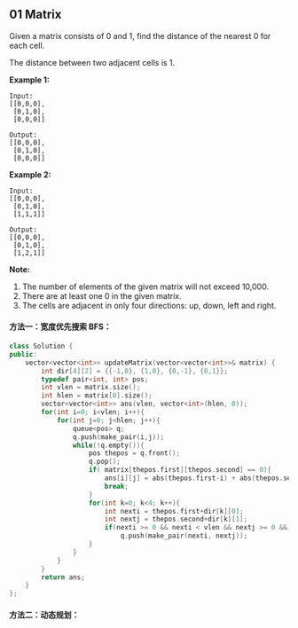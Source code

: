 ## 01 Matrix

Given a matrix consists of 0 and 1, find the distance of the nearest 0 for each cell.

The distance between two adjacent cells is 1.

**Example 1:**

```
Input:
[[0,0,0],
 [0,1,0],
 [0,0,0]]

Output:
[[0,0,0],
 [0,1,0],
 [0,0,0]]
```

**Example 2:**

```
Input:
[[0,0,0],
 [0,1,0],
 [1,1,1]]

Output:
[[0,0,0],
 [0,1,0],
 [1,2,1]]
```

**Note:**

1. The number of elements of the given matrix will not exceed 10,000.
2. There are at least one 0 in the given matrix.
3. The cells are adjacent in only four directions: up, down, left and right.

#### 方法一：宽度优先搜索 BFS：

```c++
class Solution {
public:
    vector<vector<int>> updateMatrix(vector<vector<int>>& matrix) {
        int dir[4][2] = {{-1,0}, {1,0}, {0,-1}, {0,1}};
        typedef pair<int, int> pos;
        int vlen = matrix.size();
        int hlen = matrix[0].size();
        vector<vector<int>> ans(vlen, vector<int>(hlen, 0));
        for(int i=0; i<vlen; i++){
            for(int j=0; j<hlen; j++){
                queue<pos> q;
                q.push(make_pair(i,j));
                while(!q.empty()){
                    pos thepos = q.front();
                    q.pop();
                    if( matrix[thepos.first][thepos.second] == 0){
                        ans[i][j] = abs(thepos.first-i) + abs(thepos.second-j);
                        break;
                    }
                    for(int k=0; k<4; k++){
                        int nexti = thepos.first+dir[k][0];
                        int nextj = thepos.second+dir[k][1];
                        if(nexti >= 0 && nexti < vlen && nextj >= 0 && nextj < hlen)
                            q.push(make_pair(nexti, nextj));
                    }
                }
            }
        }
        return ans;
    }
};
```

#### 方法二：动态规划：

```c++

```


